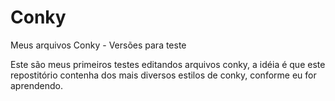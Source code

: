 # Conky
Meus arquivos Conky - Versões para teste

Este são meus primeiros testes editandos arquivos conky, a idéia é que este repostitório contenha dos mais diversos estilos de conky, conforme eu for aprendendo.
